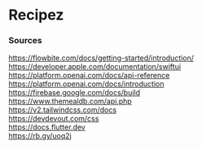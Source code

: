 # Recipez
### Sources
https://flowbite.com/docs/getting-started/introduction/ \
https://developer.apple.com/documentation/swiftui \
https://platform.openai.com/docs/api-reference \
https://platform.openai.com/docs/introduction \
https://firebase.google.com/docs/build \
https://www.themealdb.com/api.php \
https://v2.tailwindcss.com/docs \
https://devdevout.com/css \
https://docs.flutter.dev \
https://rb.gy/uoq2j

